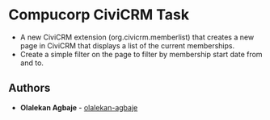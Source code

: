 # Compucorp CiviCRM Task

* A new CiviCRM extension (org.civicrm.memberlist) that creates a new page in CiviCRM that displays a list of the current memberships.
* Create a simple filter on the page to filter by membership start date from and to.


## Authors

* **Olalekan Agbaje** - [olalekan-agbaje](https://github.com/olalekan-agbaje)
